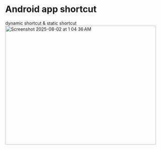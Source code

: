 # Android app shortcut
dynamic shortcut & static shortcut
<img width="479" height="379" alt="Screenshot 2025-08-02 at 1 04 36 AM" src="https://github.com/user-attachments/assets/92e4efc9-9ec1-4355-9e35-ac642e33e0e6" />
